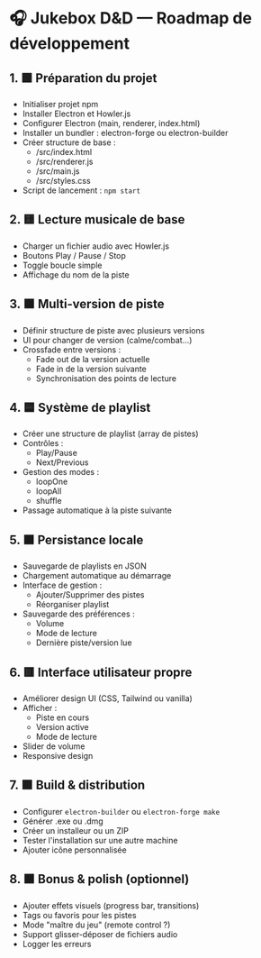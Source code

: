 # 🎧 Jukebox D&D — Roadmap de développement

## 1. 🟩 Préparation du projet
- Initialiser projet npm
- Installer Electron et Howler.js
- Configurer Electron (main, renderer, index.html)
- Installer un bundler : electron-forge ou electron-builder
- Créer structure de base :
    - /src/index.html
    - /src/renderer.js
    - /src/main.js
    - /src/styles.css
- Script de lancement : `npm start`

## 2. 🟨 Lecture musicale de base
- Charger un fichier audio avec Howler.js
- Boutons Play / Pause / Stop
- Toggle boucle simple
- Affichage du nom de la piste

## 3. 🟧 Multi-version de piste
- Définir structure de piste avec plusieurs versions
- UI pour changer de version (calme/combat...)
- Crossfade entre versions :
    - Fade out de la version actuelle
    - Fade in de la version suivante
    - Synchronisation des points de lecture

## 4. 🟦 Système de playlist
- Créer une structure de playlist (array de pistes)
- Contrôles :
    - Play/Pause
    - Next/Previous
- Gestion des modes :
    - loopOne
    - loopAll
    - shuffle
- Passage automatique à la piste suivante

## 5. 🟫 Persistance locale
- Sauvegarde de playlists en JSON
- Chargement automatique au démarrage
- Interface de gestion :
    - Ajouter/Supprimer des pistes
    - Réorganiser playlist
- Sauvegarde des préférences :
    - Volume
    - Mode de lecture
    - Dernière piste/version lue

## 6. 🟥 Interface utilisateur propre
- Améliorer design UI (CSS, Tailwind ou vanilla)
- Afficher :
    - Piste en cours
    - Version active
    - Mode de lecture
- Slider de volume
- Responsive design

## 7. 🟪 Build & distribution
- Configurer `electron-builder` ou `electron-forge make`
- Générer .exe ou .dmg
- Créer un installeur ou un ZIP
- Tester l'installation sur une autre machine
- Ajouter icône personnalisée

## 8. 🟫 Bonus & polish (optionnel)
- Ajouter effets visuels (progress bar, transitions)
- Tags ou favoris pour les pistes
- Mode "maître du jeu" (remote control ?)
- Support glisser-déposer de fichiers audio
- Logger les erreurs

